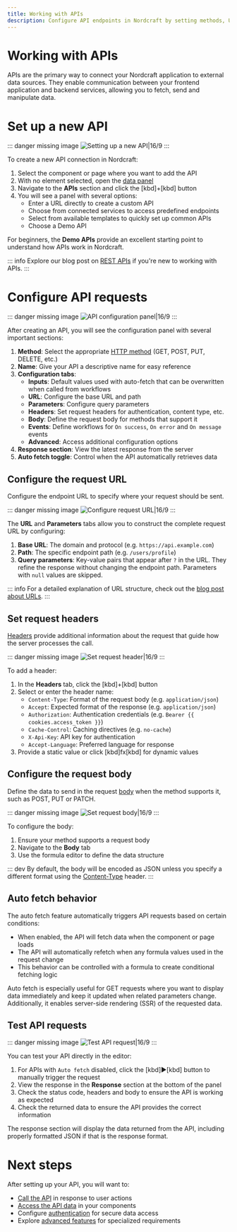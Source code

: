 ```yaml
---
title: Working with APIs
description: Configure API endpoints in Nordcraft by setting methods, URLs, headers, parameters and body content for external data communication.
---
```


# Working with APIs
APIs are the primary way to connect your Nordcraft application to external data sources. They enable communication between your frontend application and backend services, allowing you to fetch, send and manipulate data.

# Set up a new API

::: danger
missing image ![Setting up a new API|16/9](setting-up-api.webp)
:::

To create a new API connection in Nordcraft:
1. Select the component or page where you want to add the API
2. With no element selected, open the [data panel](/the-editor/data-panel)
3. Navigate to the **APIs** section and click the [kbd]+[kbd] button
4. You will see a panel with several options:
   - Enter a URL directly to create a custom API
   - Choose from connected services to access predefined endpoints
   - Select from available templates to quickly set up common APIs
   - Choose a Demo API

For beginners, the **Demo APIs** provide an excellent starting point to understand how APIs work in Nordcraft.

::: info
Explore our blog post on [REST APIs](https://toddle.dev/blog/rest-apis-explained) if you're new to working with APIs.
:::

# Configure API requests

::: danger
missing image ![API configuration panel|16/9](api-configuration.webp)
:::

After creating an API, you will see the configuration panel with several important sections:
1. **Method**: Select the appropriate [HTTP method](https://developer.mozilla.org/en-US/docs/Web/HTTP/Reference/Methods) (GET, POST, PUT, DELETE, etc.)
2. **Name**: Give your API a descriptive name for easy reference
3. **Configuration tabs**:
   - **Inputs**: Default values used with auto-fetch that can be overwritten when called from workflows
   - **URL**: Configure the base URL and path
   - **Parameters**: Configure query parameters
   - **Headers**: Set request headers for authentication, content type, etc.
   - **Body**: Define the request body for methods that support it
   - **Events**: Define workflows for `On success`, `On error` and `On message` events
   - **Advanced**: Access additional configuration options
4. **Response section**: View the latest response from the server
5. **Auto fetch toggle**: Control when the API automatically retrieves data

## Configure the request URL
Configure the endpoint URL to specify where your request should be sent.

::: danger
missing image ![Configure request URL|16/9](configure-request-url.webp)
:::

The **URL** and **Parameters** tabs allow you to construct the complete request URL by configuring:
1. **Base URL**: The domain and protocol (e.g. `https://api.example.com`)
2. **Path**: The specific endpoint path (e.g. `/users/profile`)
3. **Query parameters**: Key-value pairs that appear after `?` in the URL. They refine the response without changing the endpoint path. Parameters with `null` values are skipped.

::: info
For a detailed explanation of URL structure, check out the [blog post about URLs](https://toddle.dev/blog/urls-how-do-they-really-work).
:::

## Set request headers
[Headers](https://developer.mozilla.org/en-US/docs/Web/API/Request/headers) provide additional information about the request that guide how the server processes the call.

::: danger
missing image ![Set request header|16/9](set-request-header.webp)
:::

To add a header:
1. In the **Headers** tab, click the [kbd]+[kbd] button
2. Select or enter the header name:
   - `Content-Type`: Format of the request body (e.g. `application/json`)
   - `Accept`: Expected format of the response (e.g. `application/json`)
   - `Authorization`: Authentication credentials (e.g. `Bearer {{ cookies.access_token }}`)
   - `Cache-Control`: Caching directives (e.g. `no-cache`)
   - `X-Api-Key`: API key for authentication
   - `Accept-Language`: Preferred language for response
3. Provide a static value or click [kbd]fx[kbd] for dynamic values

## Configure the request body
Define the data to send in the request [body](https://developer.mozilla.org/en-US/docs/Web/API/Request/body) when the method supports it, such as POST, PUT or PATCH.

::: danger
missing image ![Set request body|16/9](set-request-body.webp)
:::

To configure the body:
1. Ensure your method supports a request body
2. Navigate to the **Body** tab
3. Use the formula editor to define the data structure

::: dev
By default, the body will be encoded as JSON unless you specify a different format using the [Content-Type](https://developer.mozilla.org/en-US/docs/Web/HTTP/Reference/Headers/Content-Type) header.
:::

## Auto fetch behavior
The auto fetch feature automatically triggers API requests based on certain conditions:
- When enabled, the API will fetch data when the component or page loads
- The API will automatically refetch when any formula values used in the request change
- This behavior can be controlled with a formula to create conditional fetching logic

Auto fetch is especially useful for GET requests where you want to display data immediately and keep it updated when related parameters change. Additionally, it enables server-side rendering (SSR) of the requested data.

## Test API requests

::: danger
missing image ![Test API request|16/9](test-api-request.webp)
:::

You can test your API directly in the editor:
1. For APIs with `Auto fetch` disabled, click the [kbd]▶[kbd] button to manually trigger the request
2. View the response in the **Response** section at the bottom of the panel
3. Check the status code, headers and body to ensure the API is working as expected
4. Check the returned data to ensure the API provides the correct information

The response section will display the data returned from the API, including properly formatted JSON if that is the response format.

# Next steps
After setting up your API, you will want to:
- [Call the API](/connecting-data/call-an-api) in response to user actions
- [Access the API data](/connecting-data/call-an-api#accessing-api-data) in your components
- Configure [authentication](/connecting-data/authentication) for secure data access
- Explore [advanced features](/connecting-data/advanced-features) for specialized requirements